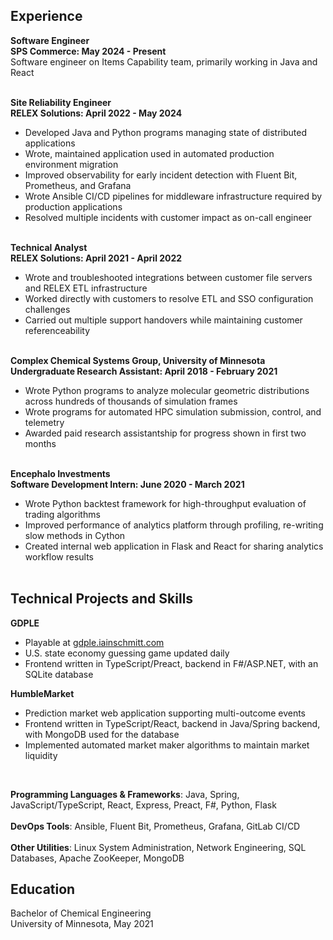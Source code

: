 ## Experience

**Software Engineer**<br>
**SPS Commerce: May 2024 - Present**<br>
Software engineer on Items Capability team, primarily working in Java and React
<br><br>

**Site Reliability Engineer**<br>
**RELEX Solutions: April 2022 - May 2024**<br>

- Developed Java and Python programs managing state of distributed applications
- Wrote, maintained application used in automated production environment migration
- Improved observability for early incident detection with Fluent Bit, Prometheus, and Grafana
- Wrote Ansible CI/CD pipelines for middleware infrastructure required by production applications
- Resolved multiple incidents with customer impact as on-call engineer
  <br><br>

**Technical Analyst**<br>
**RELEX Solutions: April 2021 - April 2022**<br>

- Wrote and troubleshooted integrations between customer file servers and RELEX ETL infrastructure
- Worked directly with customers to resolve ETL and SSO configuration challenges
- Carried out multiple support handovers while maintaining customer referenceability
  <br><br>

**Complex Chemical Systems Group, University of Minnesota**<br>
**Undergraduate Research Assistant: April 2018 - February 2021**<br>

- Wrote Python programs to analyze molecular geometric distributions across hundreds of thousands of simulation frames
- Wrote programs for automated HPC simulation submission, control, and telemetry
- Awarded paid research assistantship for progress shown in first two months
  <br><br>

**Encephalo Investments**<br>
**Software Development Intern: June 2020 - March 2021**<br>

- Wrote Python backtest framework for high-throughput evaluation of trading algorithms
- Improved performance of analytics platform through profiling, re-writing slow methods in Cython
- Created internal web application in Flask and React for sharing analytics workflow results
  <br><br>

## Technical Projects and Skills

**GDPLE**

- Playable at [gdple.iainschmitt.com](https://gdple.iainschmitt.com)
- U.S. state economy guessing game updated daily
- Frontend written in TypeScript/Preact, backend in F#/ASP.NET, with an SQLite database

**HumbleMarket**

- Prediction market web application supporting multi-outcome events
- Frontend written in TypeScript/React, backend in Java/Spring backend, with MongoDB used for the database
- Implemented automated market maker algorithms to maintain market liquidity
<br>

**Programming Languages & Frameworks**: Java, Spring, JavaScript/TypeScript, React, Express, Preact, F#, Python, Flask
<br><br>
**DevOps Tools**: Ansible, Fluent Bit, Prometheus, Grafana, GitLab CI/CD
<br><br>
**Other Utilities**: Linux System Administration, Network Engineering, SQL Databases, Apache ZooKeeper, MongoDB
<br>

## Education

Bachelor of Chemical Engineering<br>
University of Minnesota, May 2021<br>
<br><br>
